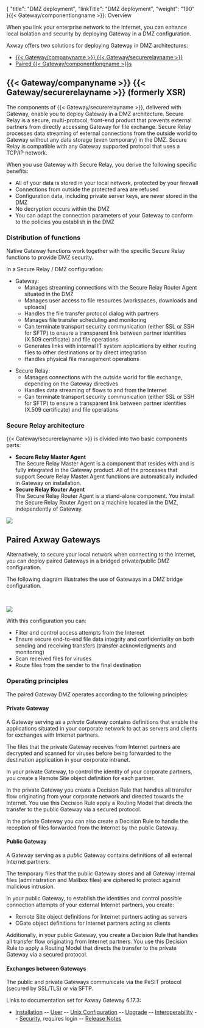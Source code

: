 {
    "title": "DMZ deployment",
    "linkTitle": "DMZ deployment",
    "weight": "190"
}{{< Gateway/componentlongname  >}}: Overview

When you link your enterprise network to the Internet, you can enhance local isolation and security by deploying Gateway in a DMZ configuration.

Axway offers two solutions for deploying Gateway in DMZ architectures:

-   [{{< Gateway/companyname >}} {{< Gateway/securerelayname >}}](#secure_relay)
-   [Paired {{< Gateway/componentlongname >}}s](#paired_gateways)

<span id="secure_relay"></span>

## {{< Gateway/companyname  >}} {{< Gateway/securerelayname  >}} (formerly XSR)

The components of {{< Gateway/securerelayname  >}}, delivered with Gateway, enable you to deploy Gateway in a DMZ architecture. Secure Relay is a secure, multi-protocol, front-end product that prevents external partners from directly accessing Gateway for file exchange. Secure Relay processes data streaming of external connections from the outside world to Gateway without any data storage (even temporary) in the DMZ. Secure Relay is compatible with any Gateway supported protocol that uses a TCP/IP network.

When you use Gateway with Secure Relay, you derive the following specific benefits:

-   All of your data is stored in your local network, protected by your firewall
-   Connections from outside the protected area are refused
-   Configuration data, including private server keys, are never stored in the DMZ
-   No decryption occurs within the DMZ
-   You can adapt the connection parameters of your Gateway to conform to the policies you establish in the DMZ

### Distribution of functions

Native Gateway functions work together with the specific Secure Relay functions to provide DMZ security.

In a Secure Relay / DMZ configuration:

-   Gateway:
    -   Manages streaming connections with the Secure Relay Router Agent situated in the DMZ
    -   Manages user access to file resources (workspaces, downloads and uploads)
    -   Handles the file transfer protocol dialog with partners
    -   Manages file transfer scheduling and monitoring
    -   Can terminate transport security communication (either SSL or SSH for SFTP) to ensure a transparent link between partner identities (X.509 certificate) and file operations
    -   Generates links with internal IT system applications by either routing files to other destinations or by direct integration
    -   Handles physical file management operations

<!-- -->

-   Secure Relay:
    -   Manages connections with the outside world for file exchange, depending on the Gateway directives
    -   Handles data streaming of flows to and from the Internet
    -   Can terminate transport security communication (either SSL or SSH for SFTP) to ensure a transparent link between partner identities (X.509 certificate) and file operations

### Secure Relay architecture

{{< Gateway/securerelayname  >}} is divided into two basic components parts:

-   **Secure Relay Master Agent**  
    The Secure Relay Master Agent is a component that resides with and is fully integrated in the Gateway product. All of the processes that support Secure Relay Master Agent functions are automatically included in Gateway on installation.
-   <span style="font-weight: bold;">Secure Relay Router Agent</span>  
    The Secure Relay Router Agent is a stand-alone component. You install the Secure Relay Router Agent on a machine located in the DMZ, independently of Gateway.

<img src="/Images/Gateway/XSR_Archi1.png" class="mediumWidth" />

<span id="paired_gateways"></span>

## Paired <span class="mc-variable axway_variables.Component_Long_Name variable">Axway Gateway</span>s

Alternatively, to secure your local network when connecting to the Internet, you can deploy paired Gateways in a bridged private/public DMZ configuration.

The following diagram illustrates the use of Gateways in a DMZ bridge configuration.

 

<img src="/Images/Gateway/DMZ_2GTW.png" class="maxWidth" />

With this configuration you can:

-   Filter and control access attempts from the Internet
-   Ensure secure end-to-end file data integrity and confidentiality on both sending and receiving transfers (transfer acknowledgments and monitoring)
-   Scan received files for viruses
-   Route files from the sender to the final destination

### Operating principles

The paired Gateway DMZ operates according to the following principles:

#### Private Gateway

A Gateway serving as a <span style="font-style: italic;">private</span> Gateway contains definitions that enable the applications situated in your corporate network to act as servers and clients for exchanges with Internet partners.

The files that the private Gateway receives from Internet partners are decrypted and scanned for viruses before being forwarded to the destination application in your corporate intranet.

In your private Gateway, to control the identity of your corporate partners, you create a Remote Site object definition for each partner.

In the private Gateway you create a Decision Rule that handles all transfer flow originating from your corporate network and directed towards the Internet. You use this Decision Rule apply a Routing Model that directs the transfer to the public Gateway via a secured protocol.

In the private Gateway you can also create a Decision Rule to handle the reception of files forwarded from the Internet by the public Gateway.

#### Public Gateway

A Gateway serving as a <span style="font-style: italic;">public</span> Gateway contains definitions of all external Internet partners.

The temporary files that the public Gateway stores and all Gateway internal files (administration and Mailbox files) are ciphered to protect against malicious intrusion.

In your public Gateway, to establish the identities and control possible connection attempts of your external Internet partners, you create:

-   Remote Site object definitions for Internet partners acting as servers
-   CGate object definitions for Internet partners acting as clients

Additionally, in your public Gateway, you create a Decision Rule that handles all transfer flow originating from Internet partners. You use this Decision Rule to apply a Routing Model that directs the transfer to the private Gateway via a secured protocol.

#### Exchanges between Gateways

The public and private Gateways communicate via the PeSIT protocol (secured by SSL/TLS) or via SFTP.

Links to documentation set for Axway Gateway <span class="mc-variable axway_variables.Release_Number variable">6.17.3</span>:

-   [Installation](/bundle/Gateway_6173_InstallationGuide_allOS_en_HTML5/page/Content/start_page.htm) -- [User](/bundle/Gateway_6173_UsersGuide_allOS_en_HTML5/page/Content/start_page.htm) -- [Unix Configuration](/bundle/Gateway_6173_ConfigurationGuide_UNIX_en_HTML5/page/Content/start_page.htm) -- [Upgrade](/bundle/Gateway_6173_UpgradeGuide_allOS_en_HTML5/page/Content/start_page.htm) -- [Interoperability](/bundle/Gateway_6173_InteroperabilityGuide_allOS_en_HTML5/page/Content/start_page.htm) -- [Security](/bundle/Gateway_6173_SecurityGuide_allOS_en_HTML5/page/Content/start_page.htm), requires login -- [Release Notes](/bundle/Gateway_6173_ReleaseNotes_allOS_en_HTML5/page/Content/Gateway_ReleaseNotes_allOS_en.htm)
